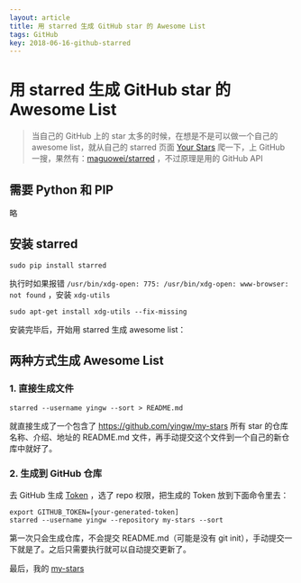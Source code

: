 ```yaml
---
layout: article
title: 用 starred 生成 GitHub star 的 Awesome List
tags: GitHub
key: 2018-06-16-github-starred
---
```


# 用 starred 生成 GitHub star 的 Awesome List
> 当自己的 GitHub 上的 star 太多的时候，在想是不是可以做一个自己的 awesome list，就从自己的 starred 页面 [Your Stars](https://github.com/yingw?tab=stars) 爬一下，上 GitHub 一搜，果然有：[maguowei/starred](https://github.com/maguowei/starred) ，不过原理是用的 GitHub API

## 需要 Python 和 PIP
略

## 安装 starred
```
sudo pip install starred
```

执行时如果报错 `/usr/bin/xdg-open: 775: /usr/bin/xdg-open: www-browser: not found` ，安装 `xdg-utils`
```
sudo apt-get install xdg-utils --fix-missing
```

安装完毕后，开始用 starred 生成 awesome list：

## 两种方式生成 Awesome List

### 1. 直接生成文件
```
starred --username yingw --sort > README.md
```

就直接生成了一个包含了 https://github.com/yingw/my-stars 所有 star 的仓库名称、介绍、地址的 README.md 文件，再手动提交这个文件到一个自己的新仓库中就好了。

### 2. 生成到 GitHub 仓库

去 GitHub 生成 [Token](https://github.com/settings/tokens) ，选了 repo 权限，把生成的 Token 放到下面命令里去：
```
export GITHUB_TOKEN=[your-generated-token]
starred --username yingw --repository my-stars --sort
```

第一次只会生成仓库，不会提交 README.md（可能是没有 git init），手动提交一下就是了。之后只需要执行就可以自动提交更新了。

最后，我的 [my-stars](https://github.com/yingw/my-stars)
